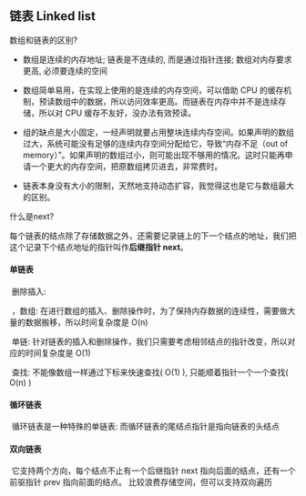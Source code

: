 ## 链表 Linked list



数组和链表的区别?

* 数组是连续的内存地址; 链表是不连续的, 而是通过指针连接; 数组对内存要求更高, 必须要连续的空间

* 数组简单易用，在实现上使用的是连续的内存空间，可以借助 CPU 的缓存机制，预读数组中的数据，所以访问效率更高。而链表在内存中并不是连续存储，所以对 CPU 缓存不友好，没办法有效预读。

* 组的缺点是大小固定，一经声明就要占用整块连续内存空间。如果声明的数组过大，系统可能没有足够的连续内存空间分配给它，导致“内存不足（out of memory）”。如果声明的数组过小，则可能出现不够用的情况。这时只能再申请一个更大的内存空间，把原数组拷贝进去，非常费时。

* 链表本身没有大小的限制，天然地支持动态扩容，我觉得这也是它与数组最大的区别。



什么是next?

每个链表的结点除了存储数据之外，还需要记录链上的下一个结点的地址，我们把这个记录下个结点地址的指针叫作**后继指针 next**。





#### 单链表

​		删除插入:

​	，数组: 在进行数组的插入、删除操作时，为了保持内存数据的连续性，需要做大量的数据搬移，所以时间复杂度是 O(n)

​		单链: 针对链表的插入和删除操作，我们只需要考虑相邻结点的指针改变，所以对应的时间复杂度是 O(1)

​		查找: 不能像数组一样通过下标来快速查找( O(1) ), 只能顺着指针一个一个查找( O(n) )





#### 循环链表

​	循环链表是一种特殊的单链表: 而循环链表的尾结点指针是指向链表的头结点





#### 双向链表

​	它支持两个方向，每个结点不止有一个后继指针 next 指向后面的结点，还有一个前驱指针 prev 指向前面的结点。 比较浪费存储空间，但可以支持双向遍历